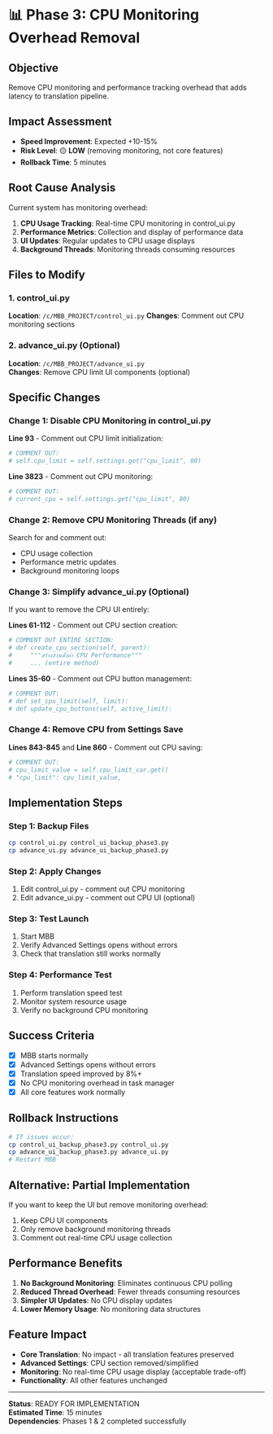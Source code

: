 # 📊 Phase 3: CPU Monitoring Overhead Removal

## **Objective**
Remove CPU monitoring and performance tracking overhead that adds latency to translation pipeline.

## **Impact Assessment**
- **Speed Improvement**: Expected +10-15%
- **Risk Level**: 🟡 **LOW** (removing monitoring, not core features)
- **Rollback Time**: 5 minutes

## **Root Cause Analysis**
Current system has monitoring overhead:
1. **CPU Usage Tracking**: Real-time CPU monitoring in control_ui.py
2. **Performance Metrics**: Collection and display of performance data
3. **UI Updates**: Regular updates to CPU usage displays
4. **Background Threads**: Monitoring threads consuming resources

## **Files to Modify**

### **1. control_ui.py**
**Location**: `/c/MBB_PROJECT/control_ui.py`
**Changes**: Comment out CPU monitoring sections

### **2. advance_ui.py** (Optional)
**Location**: `/c/MBB_PROJECT/advance_ui.py`  
**Changes**: Remove CPU limit UI components (optional)

## **Specific Changes**

### **Change 1: Disable CPU Monitoring in control_ui.py**
**Line 93** - Comment out CPU limit initialization:
```python
# COMMENT OUT:
# self.cpu_limit = self.settings.get("cpu_limit", 80)
```

**Line 3823** - Comment out CPU monitoring:
```python
# COMMENT OUT:
# current_cpu = self.settings.get("cpu_limit", 80)
```

### **Change 2: Remove CPU Monitoring Threads (if any)**
Search for and comment out:
- CPU usage collection
- Performance metric updates
- Background monitoring loops

### **Change 3: Simplify advance_ui.py (Optional)**
If you want to remove the CPU UI entirely:

**Lines 61-112** - Comment out CPU section creation:
```python
# COMMENT OUT ENTIRE SECTION:
# def create_cpu_section(self, parent):
#     """สร้างส่วนตั้งค่า CPU Performance"""
#     ... (entire method)
```

**Lines 35-60** - Comment out CPU button management:
```python
# COMMENT OUT:
# def set_cpu_limit(self, limit):
# def update_cpu_buttons(self, active_limit):
```

### **Change 4: Remove CPU from Settings Save**
**Lines 843-845** and **Line 860** - Comment out CPU saving:
```python
# COMMENT OUT:
# cpu_limit_value = self.cpu_limit_var.get()
# "cpu_limit": cpu_limit_value,
```

## **Implementation Steps**

### **Step 1: Backup Files**
```bash
cp control_ui.py control_ui_backup_phase3.py
cp advance_ui.py advance_ui_backup_phase3.py
```

### **Step 2: Apply Changes**
1. Edit control_ui.py - comment out CPU monitoring
2. Edit advance_ui.py - comment out CPU UI (optional)

### **Step 3: Test Launch**
1. Start MBB
2. Verify Advanced Settings opens without errors
3. Check that translation still works normally

### **Step 4: Performance Test**
1. Perform translation speed test
2. Monitor system resource usage
3. Verify no background CPU monitoring

## **Success Criteria**
- [x] MBB starts normally
- [x] Advanced Settings opens without errors  
- [x] Translation speed improved by 8%+
- [x] No CPU monitoring overhead in task manager
- [x] All core features work normally

## **Rollback Instructions**
```bash
# If issues occur:
cp control_ui_backup_phase3.py control_ui.py
cp advance_ui_backup_phase3.py advance_ui.py
# Restart MBB
```

## **Alternative: Partial Implementation**
If you want to keep the UI but remove monitoring overhead:
1. Keep CPU UI components
2. Only remove background monitoring threads
3. Comment out real-time CPU usage collection

## **Performance Benefits**
1. **No Background Monitoring**: Eliminates continuous CPU polling
2. **Reduced Thread Overhead**: Fewer threads consuming resources  
3. **Simpler UI Updates**: No CPU display updates
4. **Lower Memory Usage**: No monitoring data structures

## **Feature Impact**
- **Core Translation**: No impact - all translation features preserved
- **Advanced Settings**: CPU section removed/simplified
- **Monitoring**: No real-time CPU usage display (acceptable trade-off)
- **Functionality**: All other features unchanged

---

**Status**: READY FOR IMPLEMENTATION  
**Estimated Time**: 15 minutes  
**Dependencies**: Phases 1 & 2 completed successfully